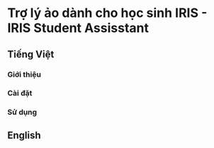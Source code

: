 # Trợ lý ảo dành cho học sinh IRIS - IRIS Student Assisstant 
 
## Tiếng Việt
### Giới thiệu
### Cài đặt
### Sử dụng


## English

